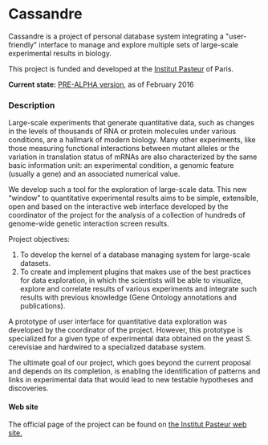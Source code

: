 Cassandre
=========

Cassandre is a project of personal database system integrating a "user-friendly" interface to manage and explore multiple sets of large-scale experimental results in biology.

This project is funded and developed at the [Institut Pasteur](http://www.pasteur.fr/fr) of Paris.

**Current state:** [PRE-ALPHA version](https://www.wordnik.com/words/pre-alpha%20version), as of February 2016

### Description

Large-scale experiments that generate quantitative data, such as changes in the levels of thousands of RNA or protein molecules under various conditions, are a hallmark of modern biology. Many other experiments, like those measuring functional interactions between mutant alleles or the variation in translation status of mRNAs are also characterized by the same basic information unit: an experimental condition, a genomic feature (usually a gene) and an associated numerical value. 

We develop such a tool for the exploration of large-scale data. This new “window” to quantitative experimental results aims to be simple, extensible, open and based on the interactive web interface developed by the coordinator of the project for the analysis of a collection of hundreds of genome-wide genetic interaction screen results.

Project objectives: 

1. To develop the kernel of a database managing system for large-scale datasets. 
2. To create and implement plugins that makes use of the best practices for data exploration, in which the scientists will be able to visualize, explore and correlate results of various experiments and integrate such results with previous knowledge (Gene Ontology annotations and publications).
 
A prototype of user interface for quantitative data exploration was developed by the coordinator of the project. However, this prototype is specialized for a given type of experimental data obtained on the yeast S. cerevisiae and hardwired to a specialized database system.

The ultimate goal of our project, which goes beyond the current proposal and depends on its completion, is enabling the identification of patterns and links in experimental data that would lead to new testable hypotheses and discoveries.

#### Web site

The official page of the project can be found on [the Institut Pasteur web site.](https://research.pasteur.fr/fr/project/gim_cassandre/)

